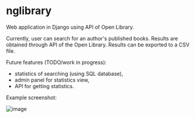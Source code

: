 # nglibrary
Web application in Django using API of Open Library.

Currently, user can search for an author's published books. Results are obtained through API of the Open Library. Results can be exported to a CSV file.

Future features (TODO/work in progress):
- statistics of searching (using SQL database), 
- admin panel for statistics view, 
- API for getting statistics. 


Example screenshot:

![image](https://user-images.githubusercontent.com/76916353/187300349-0b0afc0a-b928-464d-b20c-42af92ed6c71.png)
